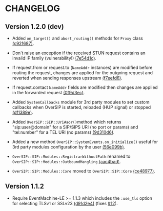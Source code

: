 CHANGELOG
=========


Version 1.2.0 (dev)
-------------------

- Added `on_target()` and `abort_routing()` methods for `Proxy` class [(c921687)](https://github.com/versatica/OverSIP/commit/c9216872ccd43c3977b8816551f33d9d0c178899).

- Don't raise an exception if the received STUN request contains an invalid IP family (vulnerability!) [(7e54d1c)](https://github.com/versatica/OverSIP/commit/7e54d1c89351e0517bc12d543e577dff46f251a4).

- If request.from or request.to (`NameAddr` instances) are modified before routing the request, changes are applied for the outgoing request and reverted when sending responses upstream [(f7eefd6)](https://github.com/versatica/OverSIP/commit/f7eefd6d8e02d30e61fd219f4426e6e63ea7f2a8).

- If request.contact `NameAddr` fields are modified then changes are applied in the forwarded request [(0f9d3ec)](https://github.com/versatica/OverSIP/commit/0f9d3ec9da96c51197535bcd5f0c65e5749ec855).

- Added `SystemCallbacks` module for 3rd party modules to set custom callbacks when OverSIP is started, reloaded (HUP signal) or stopped [(df1389e)](https://github.com/versatica/OverSIP/commit/df1389eda22806dc48f6595cc3e6460c58391411).

- Added `OverSIP::SIP::Uri#aor()`method which returns "sip:user@domain" for a SIP/SIPS URI (no port or params) and "tel:number" for a TEL URI (no params) [(9d310d6)](https://github.com/versatica/OverSIP/commit/9d310d6678ee79c47d17b5aab010a49b8683c3da).

- Added a new method `OverSIP::SystemEvents.on_initialize()` useful for 3rd party modules configuration by the user [(56e099b)](https://github.com/versatica/OverSIP/commit/56e099bb0500e6cda221750ade7848fda614b522).

- `OverSIP::SIP::Modules::RegistrarWithoutPath` renamed to `OverSIP::SIP::Modules::OutboundMangling` [(aac4bad)](https://github.com/versatica/OverSIP/commit/aac4badafd924cdbd3344a6636fa9588d0b84c79).

- `OverSIP::SIP::Modules::Core` moved to `OverSIP::SIP::Core` [(ce48977)](https://github.com/versatica/OverSIP/commit/ce48977ca786def6d9c9f8af8d743da7c105dcf6).


Version 1.1.2
-------------

- Require EventMachine-LE >= 1.1.3 which includes the `:use_tls` option for selecting TLSv1 or SSLv23 [(d91d2e4)](https://github.com/versatica/OverSIP/commit/d91d2e4899a777dd7dd101e83fe36a1bca744398) (fixes [#12](https://github.com/versatica/OverSIP/issues/12)).
